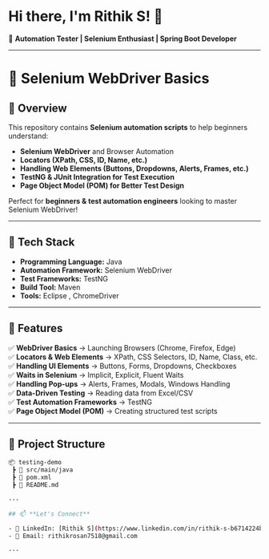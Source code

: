 # Hi there, I'm Rithik S! 👋  

🚀 **Automation Tester | Selenium Enthusiast | Spring Boot Developer**  

---

# 🚀 Selenium WebDriver Basics  

## 📌 Overview  
This repository contains **Selenium automation scripts** to help beginners understand:  
- **Selenium WebDriver** and Browser Automation  
- **Locators (XPath, CSS, ID, Name, etc.)**  
- **Handling Web Elements (Buttons, Dropdowns, Alerts, Frames, etc.)**  
- **TestNG & JUnit Integration for Test Execution**  
- **Page Object Model (POM) for Better Test Design**  

Perfect for **beginners & test automation engineers** looking to master Selenium WebDriver!  

---

## 🔧 Tech Stack  
- **Programming Language:** Java  
- **Automation Framework:** Selenium WebDriver  
- **Test Frameworks:** TestNG 
- **Build Tool:** Maven  
- **Tools:** Eclipse , ChromeDriver 

---

## 📂 Features  
✅ **WebDriver Basics** → Launching Browsers (Chrome, Firefox, Edge)  
✅ **Locators & Web Elements** → XPath, CSS Selectors, ID, Name, Class, etc.  
✅ **Handling UI Elements** → Buttons, Forms, Dropdowns, Checkboxes  
✅ **Waits in Selenium** → Implicit, Explicit, Fluent Waits  
✅ **Handling Pop-ups** → Alerts, Frames, Modals, Windows Handling  
✅ **Data-Driven Testing** → Reading data from Excel/CSV  
✅ **Test Automation Frameworks** → TestNG  
✅ **Page Object Model (POM)** → Creating structured test scripts  

---

## 📁 Project Structure  
```bash
📦 testing-demo  
 ┣ 📂 src/main/java
 ┣ 📜 pom.xml  
 ┣ 📜 README.md  

---

## 📫 **Let's Connect**  

- 💼 LinkedIn: [Rithik S](https://www.linkedin.com/in/rithik-s-b6714224b)  
- 📧 Email: rithikrosan7518@gmail.com  

---
